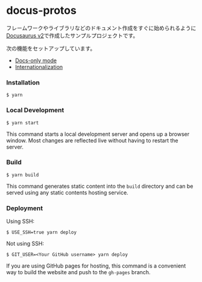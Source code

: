 # docus-protos

フレームワークやライブラリなどのドキュメント作成をすぐに始められるように[Docusaurus v2](https://docusaurus.io/)で作成したサンプルプロジェクトです。

次の機能をセットアップしています。

- [Docs-only mode](https://docusaurus.io/docs/docs-introduction#docs-only-mode)
- [Internationalization](https://docusaurus.io/docs/i18n/introduction)

### Installation

```
$ yarn
```

### Local Development

```
$ yarn start
```

This command starts a local development server and opens up a browser window. Most changes are reflected live without having to restart the server.

### Build

```
$ yarn build
```

This command generates static content into the `build` directory and can be served using any static contents hosting service.

### Deployment

Using SSH:

```
$ USE_SSH=true yarn deploy
```

Not using SSH:

```
$ GIT_USER=<Your GitHub username> yarn deploy
```

If you are using GitHub pages for hosting, this command is a convenient way to build the website and push to the `gh-pages` branch.
